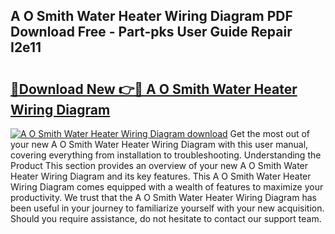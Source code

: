 ## A O Smith Water Heater Wiring Diagram PDF Download Free - Part-pks User Guide Repair I2e11

# <h2><a href="http://dfq6xvk.blite.top/?on=A+O+Smith+Water+Heater+Wiring+Diagram">🔗Download New 👉🔴 A O Smith Water Heater Wiring Diagram</a></h2>

[![A O Smith Water Heater Wiring Diagram download](https://i.imgur.com/lujVjoI.png)](http://dfq6xvk.blite.top/?on=A+O+Smith+Water+Heater+Wiring+Diagram)
Get the most out of your new A O Smith Water Heater Wiring Diagram with this user manual, covering everything from installation to troubleshooting. Understanding the Product This section provides an overview of your new A O Smith Water Heater Wiring Diagram and its key features. This A O Smith Water Heater Wiring Diagram comes equipped with a wealth of features to maximize your productivity. We trust that the A O Smith Water Heater Wiring Diagram has been useful in your journey to familiarize yourself with your new acquisition. Should you require assistance, do not hesitate to contact our support team.
